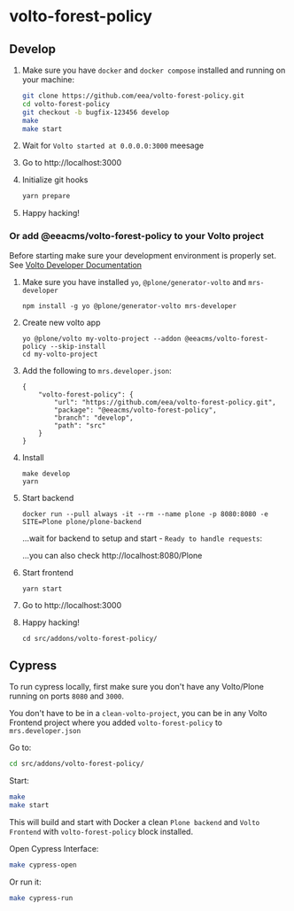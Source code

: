 # volto-forest-policy

## Develop

1. Make sure you have `docker` and `docker compose` installed and running on your machine:

    ```Bash
    git clone https://github.com/eea/volto-forest-policy.git
    cd volto-forest-policy
    git checkout -b bugfix-123456 develop
    make
    make start
    ```

1. Wait for `Volto started at 0.0.0.0:3000` meesage

1. Go to http://localhost:3000

1. Initialize git hooks

    ```Bash
    yarn prepare
    ```

1. Happy hacking!

### Or add @eeacms/volto-forest-policy to your Volto project

Before starting make sure your development environment is properly set. See [Volto Developer Documentation](https://docs.voltocms.com/getting-started/install/)

1.  Make sure you have installed `yo`, `@plone/generator-volto` and `mrs-developer`

        npm install -g yo @plone/generator-volto mrs-developer

1.  Create new volto app

        yo @plone/volto my-volto-project --addon @eeacms/volto-forest-policy --skip-install
        cd my-volto-project

1.  Add the following to `mrs.developer.json`:

        {
            "volto-forest-policy": {
                "url": "https://github.com/eea/volto-forest-policy.git",
                "package": "@eeacms/volto-forest-policy",
                "branch": "develop",
                "path": "src"
            }
        }

1.  Install

        make develop
        yarn

1.  Start backend

        docker run --pull always -it --rm --name plone -p 8080:8080 -e SITE=Plone plone/plone-backend

    ...wait for backend to setup and start - `Ready to handle requests`:

    ...you can also check http://localhost:8080/Plone

1.  Start frontend

        yarn start

1.  Go to http://localhost:3000

1.  Happy hacking!

        cd src/addons/volto-forest-policy/

## Cypress

To run cypress locally, first make sure you don't have any Volto/Plone running on ports `8080` and `3000`.

You don't have to be in a `clean-volto-project`, you can be in any Volto Frontend
project where you added `volto-forest-policy` to `mrs.developer.json`

Go to:

  ```BASH
  cd src/addons/volto-forest-policy/
  ```

Start:

  ```Bash
  make
  make start
  ```

This will build and start with Docker a clean `Plone backend` and `Volto Frontend` with `volto-forest-policy` block installed.

Open Cypress Interface:

  ```Bash
  make cypress-open
  ```

Or run it:

  ```Bash
  make cypress-run
  ```

  ```
